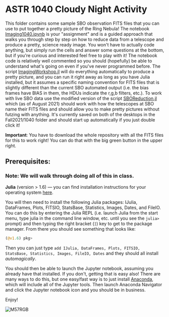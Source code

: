 # ASTR 1040 Cloudy Night Activity

This folder contains some sample SBO observation FITS files that you can use to put together a pretty picture of the Ring Nebula! The notebook [Imaging1040.ipynb](Imaging1040.ipynb) is your "assignment" and is a guided approach that walks you through step by step on how to reduce data from a telescope and produce a pretty, science ready image. You won't have to actually code anything, but simply run the cells and answer some questions at the bottom, but if you're curious and interested feel free to play with it! The notebook code is relatively well commented so you should (hopefully) be able to understand what's going on even if you've never programmed before. The script [ImagingWorkshop.jl](ImagingWorkshop.jl) will do everything automatically to produce a pretty picture, and you can run it right away as long as you have Julia installed, but it assumes a specific naming convention for FITS files that is slightly different than the current SBO automated output (i.e. the bias frames have BIAS in them, the HDUs indicate the r,g,b filters, etc.). To work with live SBO data use the modified version of the script [SBOReduction.jl](SBOReduction.jl) which (as of August 2021) should work with how the telescopes at SBO name their FITS files and should allow you to make pretty pictures without futzing with anything. It's currently saved on both of the desktops in the Fall2021/1040 folder and should start up automatically if you just double click it!

**Important**: You have to download the whole repository with all the FITS files for this to work right! You can do that with the big green button in the upper right.

## Prerequisites:

### Note: We will walk through doing all of this in class.

**Julia** (version > 1.6) &mdash; you can find installation instructions for your operating system [here](https://julialang.org/downloads/).

You will then need to install the following Julia packages: IJulia, DataFrames, Plots, FITSIO, StatsBase, Statistics, Images, Dates, and FileIO. You can do this by entering the Julia REPL (i.e. launch Julia from the start menu, type julia in the command line window, etc. until you see the `julia>` prompt) and then typing the right bracket (`]`) key to get to the package manager. From there you should see something that looks like:

```julia
(@v1.6) pkg>
```

Then you can just type `add IJulia, DataFrames, Plots, FITSIO, StatsBase, Statistics, Images, FileIO, Dates` and they should all install *automagically*.

You should then be able to launch the Jupyter notebook, assuming you already have that installed. If you don't, getting that is easy also! There are many ways to do this, but one easy/fast way is to just install [Anaconda](https://www.anaconda.com/download/), which will include all of the Jupyter tools. Then launch Anaconda Navigator and click the Jupyter notebook icon and you should be in business.

Enjoy!

![M57RGB](M57RGB.png)
